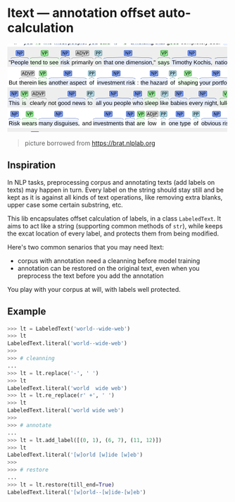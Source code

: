 # ltext — annotation offset auto-calculation

![annotation](./doc/annotation.png)

>  picture borrowed from https://brat.nlplab.org

## Inspiration

In NLP tasks, preprocessing corpus and annotating texts (add labels on texts) may happen in turn. Every label on the string should stay still and be kept as it is against all kinds of text operations, like removing extra blanks, upper case some certain substring, etc.

This lib encapsulates offset calculation of labels, in a class `LabeledText`. It aims to act like a string (supporting common methods of `str`), while keeps the excat location of every label, and protects them from being modified.

Here's two common senarios that you may need ltext:

+ corpus with annotation need a cleanning before model training
+ annotation can be restored on the original text, even when you preprocess the text before you add the annotation

You play with your corpus at will, with labels well protected.

## Example

```python
>>> lt = LabeledText('world--wide-web')
>>> lt
LabeledText.literal('world--wide-web')
>>>
>>> # cleanning
...
>>> lt = lt.replace('-', ' ')
>>> lt
LabeledText.literal('world  wide web')
>>> lt = lt.re_replace(r' +', ' ')
>>> lt
LabeledText.literal('world wide web')
>>>
>>> # annotate
...
>>> lt = lt.add_label([(0, 1), (6, 7), (11, 12)])
>>> lt
LabeledText.literal('[w]orld [w]ide [w]eb')
>>>
>>> # restore
...
>>> lt = lt.restore(till_end=True)
LabeledText.literal('[w]orld--[w]ide-[w]eb')

```

